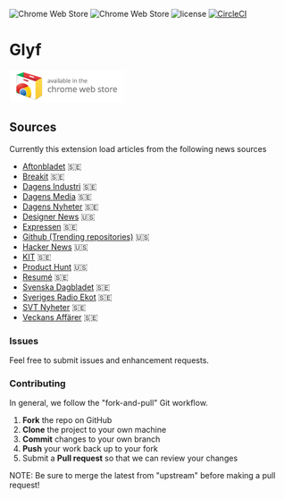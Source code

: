 ![Chrome Web Store](https://img.shields.io/chrome-web-store/v/kklidjoiedcocpkddfnknenpkpcdalnp.svg)
![Chrome Web Store](https://img.shields.io/chrome-web-store/rating/kklidjoiedcocpkddfnknenpkpcdalnp.svg)
![license](https://img.shields.io/github/license/davidpaulsson/alla-nyheter-extension.svg)
[![CircleCI](https://circleci.com/gh/davidpaulsson/glyf.svg?style=shield)](https://circleci.com/gh/davidpaulsson/glyf)

# Glyf

[![Available in the Chrome Web Store](ChromeWebStore_Badge_v2_206x58.png)](https://chrome.google.com/webstore/detail/alla-nyheter/kklidjoiedcocpkddfnknenpkpcdalnp)

## Sources

Currently this extension load articles from the following news sources

* [Aftonbladet](https://www.aftonbladet.se/) 🇸🇪
* [Breakit](https://www.breakit.se/) 🇸🇪
* [Dagens Industri](https://www.di.se/) 🇸🇪
* [Dagens Media](https://www.dagensmedia.se/) 🇸🇪
* [Dagens Nyheter](https://www.dn.se/) 🇸🇪
* [Designer News](https://www.designernews.co/) 🇺🇸
* [Expressen](https://www.expressen.se/) 🇸🇪
* [Github (Trending repositories)](https://github.com/trending) 🇺🇸
* [Hacker News](https://news.ycombinator.com/) 🇺🇸
* [KIT](https://kit.se/) 🇸🇪
* [Product Hunt](https://www.producthunt.com/) 🇺🇸
* [Resumé](https://www.resume.se/) 🇸🇪
* [Svenska Dagbladet](https://www.svd.se/) 🇸🇪
* [Sveriges Radio Ekot](http://sverigesradio.se/ekot) 🇸🇪
* [SVT Nyheter](https://www.svt.se/) 🇸🇪
* [Veckans Affärer](https://www.va.se/) 🇸🇪

### Issues

Feel free to submit issues and enhancement requests.

### Contributing

In general, we follow the "fork-and-pull" Git workflow.

1.  **Fork** the repo on GitHub
2.  **Clone** the project to your own machine
3.  **Commit** changes to your own branch
4.  **Push** your work back up to your fork
5.  Submit a **Pull request** so that we can review your changes

NOTE: Be sure to merge the latest from "upstream" before making a pull request!
